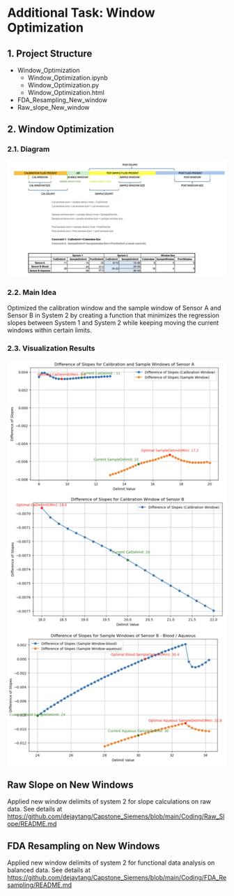 # Additional Task: Window Optimization
## 1. Project Structure
- Window_Optimization
  - Window_Optimization.ipynb
  - Window_Optimization.py
  - Window_Optimization.html
- FDA_Resampling_New_window
- Raw_slope_New_window

## 2. Window Optimization
### 2.1. Diagram
![diagram](images/window_diagram.png)

### 2.2. Main Idea
Optimized the calibration window and the sample window of Sensor A and Sensor B in System 2 
by creating a function that minimizes the regression slopes between System 1 and System 2 
while keeping moving the current windows within certain limits. 

### 2.3. Visualization Results
![SensorA](images/Window_Optimization_SensorA.png)
![SensorB_cal](images/Window_Optimization_SensorB_Calwindow.png)
![SensorB_sample](images/Window_Optimization_SensorB_Samplewindow.png)

## Raw Slope on New Windows
Applied new window delimits of system 2 for slope calculations on raw data.
See details at https://github.com/dejaytang/Capstone_Siemens/blob/main/Coding/Raw_Slope/README.md

## FDA Resampling on New Windows
Applied new window delimits of system 2 for functional data analysis on balanced data.
See details at https://github.com/dejaytang/Capstone_Siemens/blob/main/Coding/FDA_Resampling/README.md
